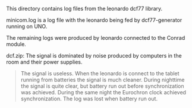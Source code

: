 This directory contains log files from the leonardo dcf77 library.

minicom.log is a log file with the leonardo being fed by dcf77-generator running on UNO.

The remaining logs were produced by leonardo connected to the Conrad module.

dcf.zip: The signal is dominated by noise produced by computers in the room and their power supplies.

>The signal is useless.
When the leonardo is connect to the tablet running from batteries the signal is much cleaner.
During nighttime the signal is quite clear, but battery run out before synchronization was achieved.
During the same night the Eurochron clock achieved synchronization.
The log was lost when battery run out.
